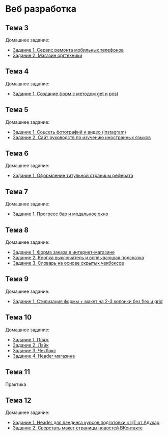 # Веб разработка
## Тема 3
Домашнее задание:
* [Задание 1. Сервис ремонта мобильных телефонов](https://github.com/seri3z/web-development/tree/main/topic-3/task-1)
* [Задание 2. Магазин оргтехники](https://github.com/seri3z/web-development/tree/main/topic-3/task-2)

## Тема 4
Домашнее задание:
* [Задание 1. Создание форм с методом get и post](https://github.com/seri3z/web-development/tree/main/topic-4/task-1)

## Тема 5
Домашнее задание:
* [Задание 1. Соцсеть фотографий и видео (Instagram)](https://github.com/seri3z/web-development/tree/main/topic-5/task-1)
* [Задание 2. Сайт руководств по изучению иностранных языков](https://github.com/seri3z/web-development/tree/main/topic-5/task-2)

## Тема 6
Домашнее задание:
* [Задание 1. Оформление титульной страницы реферата](https://github.com/seri3z/web-development/tree/main/topic-6/task-1)

## Тема 7
Домашнее задание:
* [Задание 1. Прогресс бар и модальное окно](https://github.com/seri3z/web-development/tree/main/topic-7/task-1)

## Тема 8
Домашнее задание:
* [Задание 1. Форма заказа в интернет-магазине](https://github.com/seri3z/web-development/tree/main/topic-8/task-1)
* [Задание 2. Кнопка выключатель и всплывающая подсказка](https://github.com/seri3z/web-development/tree/main/topic-8/task-2)
* [Задание 3. Словарь на основе скрытых чекбоксов](https://github.com/seri3z/web-development/tree/main/topic-8/task-3)

## Тема 9
Домашнее задание:
* [Задание 1. Стилизация формы + макет на 2-3 колонки без flex и grid](https://github.com/seri3z/web-development/tree/main/topic-9/task-1)

## Тема 10
Домашнее задание:
* [Задание 1. Пляж](https://github.com/seri3z/web-development/tree/main/topic-10/task-1-2-3-4)
* [Задание 2. Лайк](https://github.com/seri3z/web-development/tree/main/topic-10/task-1-2-3-4)
* [Задание 3. Чекбокс](https://github.com/seri3z/web-development/tree/main/topic-10/task-1-2-3-4)
* [Задание 4. Header магазина](https://github.com/seri3z/web-development/tree/main/topic-10/task-1-2-3-4)

## Тема 11
Практика

## Тема 12
Домашнее задание:
* [Задание 1. Header для лэндинга курсов подготовки к ЦТ от Адукар](https://github.com/seri3z/web-development/tree/main/topic-12/task-1)
* [Задание 2. Сверстать макет страницы новостей ВКонтакте](https://github.com/seri3z/web-development/tree/main/topic-12/task-2)